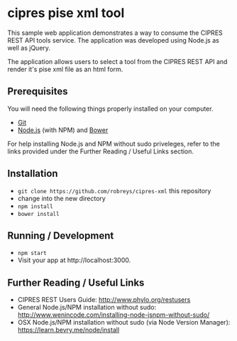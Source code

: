 # cipres pise xml tool

This sample web application demonstrates a way to consume the CIPRES REST API tools service. 
The application was developed using Node.js as well as jQuery.

The application allows users to select a tool from the CIPRES REST API and render it's
pise xml file as an html form.


## Prerequisites

You will need the following things properly installed on your computer.

* [Git](http://git-scm.com/)
* [Node.js](http://nodejs.org/) (with NPM) and [Bower](http://bower.io/)

For help installing Node.js and NPM without sudo priveleges, refer to the links
provided under the Further Reading / Useful Links section.

## Installation

* `git clone https://github.com/robreys/cipres-xml` this repository
* change into the new directory
* `npm install`
* `bower install`


## Running / Development

* `npm start`
* Visit your app at http://localhost:3000.

## Further Reading / Useful Links

* CIPRES REST Users Guide: http://www.phylo.org/restusers
* General Node.js/NPM installation without sudo: http://www.wenincode.com/installing-node-jsnpm-without-sudo/
* OSX Node.js/NPM installation without sudo (via Node Version Manager): https://learn.bevry.me/node/install
